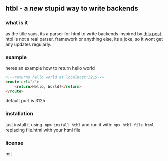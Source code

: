 ## htbl - a _new_ stupid way to write backends

### what is it

as the title says, its a parser for html to write backends inspired by [this post](https://dev.to/thormeier/dont-try-this-at-home-css-as-the-backend-what-3oih). htbl is not a real parser, framework or anything else, its a joke, so it wont get any updates regularly.

### example

heres an example how to return hello world

```html
<!--returns hello world at localhost:3215-->
<route url="/">
    <return>Hello, World!</return>
</route>
```

default port is 3125

### installation

just install it using: `npm install htbl` and run it with: `npx htbl file.html` replacing file.html with your html file

### license

mit
